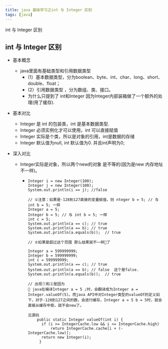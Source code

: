 ```yaml
---
title: java 基础学习之int 与 Integer 区别
tags: [java]
---
```


int 与 Integer 区别
<!-- more -->

int 与 Integer 区别
----
- 基本概念
  - java里面有基础类型和引用数据类型
    - (1）基本数据类型，分为boolean、byte、int、char、long、short、double、float； 
    - (2）引用数据类型 ，分为数组、类、接口。
    - 为什么只提到了 int和Integer 因为Integer内部装箱做了一个额外的处理(用了缓存).

- 基本对比
  - Integer 是 int 的包装类，int 是基本数据类型.
  - Integer 必须实例化才可以使用，int 可以直接赋值
  - Integer 实际是个类，所以是对象的引用，int是数据的存储
  - Integer 默认值为null, int 默认值为0. 并且int声明为0;
- 深入对比
  - Integer实际是对象，所以两个new的对象  是不等的(因为是new 内存地址不一样)。
    - ```
      Integer i = new Integer(100);
      Integer j = new Integer(100);
      System.out.println(i == j); //false
      
      // ①注意：如果是-128到127直接的变量赋值，则 nteger b = 5; // 与 int b = 5; 一样
      Integer a = 5;
      Integer b = 5; // 与 int b = 5; 一样
      int c = 5;
      System.out.println(a == c); // true
      System.out.println(a == b); // true
      System.out.println(a.equals(b));  // true

      // ②如果是超过这个范围 那么结果就不一样了

      Integer a = 599999999;
      Integer b = 599999999;
      int c = 599999999;
      System.out.println(a == c); // true
      System.out.println(a == b); // false  这个是false.
      System.out.println(a.equals(b));  // true

      // 出现①和②是因为 
       java在编译Integer a = 5 ;时，会翻译成为Integer a = Integer.valueOf(5)。而java API中对Integer类型的valueOf的定义如下，对于-128到127之间的数，会进行缓存，Integer a = 5 b = 5时，就会直接从缓存中取，就不会new了。

      见源码
          public static Integer valueOf(int i) {
            if (i >= IntegerCache.low && i <= IntegerCache.high)
                return IntegerCache.cache[i + (-IntegerCache.low)];
            return new Integer(i);
           }

    ```
